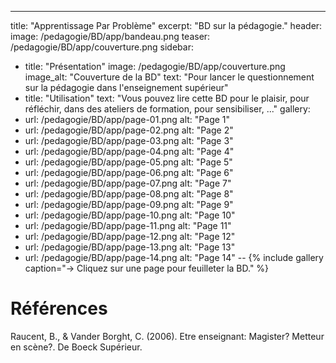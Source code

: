 ---
title: "Apprentissage Par Problème"
excerpt: "BD sur la pédagogie."
header:
  image: /pedagogie/BD/app/bandeau.png
  teaser: /pedagogie/BD/app/couverture.png
sidebar:
  - title: "Présentation"
    image: /pedagogie/BD/app/couverture.png
    image_alt: "Couverture de la BD"
    text: "Pour lancer le questionnement sur la pédagogie dans l'enseignement supérieur"
  - title: "Utilisation"
    text: "Vous pouvez lire cette BD pour le plaisir, pour réfléchir, dans des ateliers de formation, pour sensibiliser, ..."
gallery:
  - url: /pedagogie/BD/app/page-01.png
    alt: "Page 1"
  - url: /pedagogie/BD/app/page-02.png
    alt: "Page 2"
  - url: /pedagogie/BD/app/page-03.png
    alt: "Page 3"
  - url: /pedagogie/BD/app/page-04.png
    alt: "Page 4"
  - url: /pedagogie/BD/app/page-05.png
    alt: "Page 5"
  - url: /pedagogie/BD/app/page-06.png
    alt: "Page 6"
  - url: /pedagogie/BD/app/page-07.png
    alt: "Page 7"
  - url: /pedagogie/BD/app/page-08.png
    alt: "Page 8"
  - url: /pedagogie/BD/app/page-09.png
    alt: "Page 9"
  - url: /pedagogie/BD/app/page-10.png
    alt: "Page 10"
  - url: /pedagogie/BD/app/page-11.png
    alt: "Page 11"
  - url: /pedagogie/BD/app/page-12.png
    alt: "Page 12"
  - url: /pedagogie/BD/app/page-13.png
    alt: "Page 13"
  - url: /pedagogie/BD/app/page-14.png
    alt: "Page 14"
--
{% include gallery caption="-> Cliquez sur une page pour feuilleter la BD." %}

# Références
Raucent, B., & Vander Borght, C. (2006). Etre enseignant: Magister? Metteur en scène?. De Boeck Supérieur.

